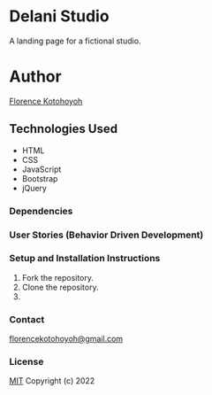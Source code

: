 # Delani Studio
A landing page for a fictional studio.
# Author
[Florence Kotohoyoh](https://github.com/Flokots/)
## Technologies Used
* HTML
* CSS
* JavaScript
* Bootstrap
* jQuery
### Dependencies

### User Stories (Behavior Driven Development)

### Setup and Installation Instructions
1. Fork the repository.
2. Clone the repository. 
3. 
### Contact
florencekotohoyoh@gmail.com
### License
[MIT](https://choosealicense/licenses/mit/)
Copyright  (c) 2022
